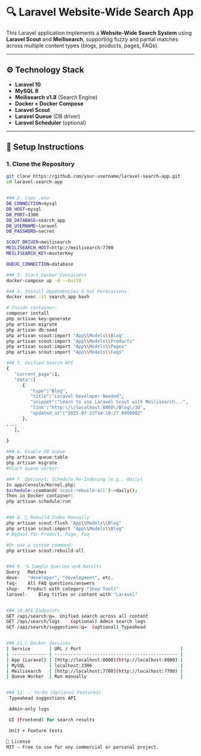 # 🔍 Laravel Website-Wide Search App

This Laravel application implements a **Website-Wide Search System** using **Laravel Scout** and **Meilisearch**, supporting fuzzy and partial matches across multiple content types (blogs, products, pages, FAQs).

---

## ⚙️ Technology Stack

- **Laravel 10**
- **MySQL 8**
- **Meilisearch v1.8** (Search Engine)
- **Docker + Docker Compose**
- **Laravel Scout**
- **Laravel Queue** (DB driver)
- **Laravel Scheduler** (optional)

---

## 🚀 Setup Instructions

### 1. Clone the Repository

```bash
git clone https://github.com/your-username/laravel-search-app.git
cd laravel-search-app


### 2. Copy .env
DB_CONNECTION=mysql
DB_HOST=mysql
DB_PORT=3306
DB_DATABASE=search_app
DB_USERNAME=laravel
DB_PASSWORD=secret

SCOUT_DRIVER=meilisearch
MEILISEARCH_HOST=http://meilisearch:7700
MEILISEARCH_KEY=masterKey

QUEUE_CONNECTION=database

### 3. Start Docker Containers
docker-compose up -d --build

### 4. Install Dependencies & Set Permissions
docker exec -it search_app bash

# Inside container:
composer install
php artisan key:generate
php artisan migrate
php artisan db:seed
php artisan scout:import "App\\Models\\Blog"
php artisan scout:import "App\\Models\\Products"
php artisan scout:import "App\\Models\\Pages"
php artisan scout:import "App\\Models\\Faqs"

### 5. Unified Search API
{
   "current_page":1,
   "data":[
      {
         "type":"Blog",
         "title":"Laravel Developer Needed",
         "snippet":"Learn to use Laravel Scout with Meilisearch...",
         "link":"http:\/\/localhost:8000\/Blog\/30",
         "updated_at":"2025-07-23T14:19:27.000000Z"
      },
....
   ],
  
}

### 6. Enable DB Queue
php artisan queue:table
php artisan migrate
#Start queue worker:

### 7. Optional: Schedule Re-Indexing (e.g., daily)
In app/Console/Kernel.php:
$schedule->command('scout:rebuild-all')->daily();
Then in Docker container:
php artisan schedule:run


### 8. 🔁 Rebuild Index Manually
php artisan scout:flush "App\\Models\\Blog"
php artisan scout:import "App\\Models\\Blog"
# Repeat for Product, Page, Faq

#Or use a custom command:
php artisan scout:rebuild-all


### 9. 🔍 Sample Queries and Results
Query	Matches
deve-	"developer", "development", etc.
faq-	All FAQ questions/answers
shop-	Product with category "Shop Tools"
laravel-	Blog titles or content with "Laravel"


### 10.API Endpoints
GET /api/search?q=	Unified search across all content
GET /api/search/logs	(optional) Admin search logs
GET /api/search/suggestions?q=	(optional) Typeahead


### 11.🐳 Docker Services
| Service       | URL / Port                                     |
| ------------- | ---------------------------------------------- |
| App (Laravel) | [http://localhost:8000](http://localhost:8000) |
| MySQL         | localhost:3306                                 |
| Meilisearch   | [http://localhost:7700](http://localhost:7700) |
| Queue Worker  | Run manually                                   |


### 12. ✅ To-Do (Optional Features)
 Typeahead suggestions API

 Admin-only logs

 UI (Frontend) for search results

 Unit + Feature tests

📌 License
MIT – Free to use for any commercial or personal project.

